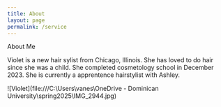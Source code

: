 ```yaml
---
title: About
layout: page
permalink: /service
---
```

About Me

Violet is a new hair sylist from Chicago, Illinois. She has loved to do hair since she was a child. She completed cosmetology school in December 2023. She is currently a apprentence hairstylist with Ashley. 

![Violet](file:///C:\Users\vanes\OneDrive - Dominican University\spring2025\IMG_2944.jpg)